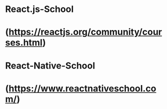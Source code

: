 # React.js-School
#  (https://reactjs.org/community/courses.html)
# React-Native-School
# (https://www.reactnativeschool.com/)
